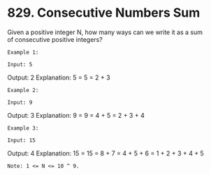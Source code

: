 # 829. Consecutive Numbers Sum

Given a positive integer N, how many ways can we write it as a sum of consecutive
        positive integers?

    Example 1:

    Input: 5
Output: 2
Explanation: 5 = 5 = 2 + 3

    Example 2:

    Input: 9
Output: 3
Explanation: 9 = 9 = 4 + 5 = 2 + 3 + 4

    Example 3:

    Input: 15
Output: 4
Explanation: 15 = 15 = 8 + 7 = 4 + 5 + 6 = 1 + 2 + 3 + 4 + 5

    Note: 1 <= N <= 10 ^ 9.